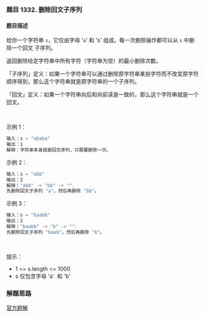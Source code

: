 ### 题目 1332. 删除回文子序列
#### 题目描述
给你一个字符串 `s`，它仅由字母 '`a`' 和 '`b`' 组成。每一次删除操作都可以从 `s` 中删除一个回文 子序列。

返回删除给定字符串中所有字符（字符串为空）的最小删除次数。

「子序列」定义：如果一个字符串可以通过删除原字符串某些字符而不改变原字符顺序得到，那么这个字符串就是原字符串的一个子序列。

「回文」定义：如果一个字符串向后和向前读是一致的，那么这个字符串就是一个回文。

 

示例 1：

```js
输入：s = "ababa"
输出：1
解释：字符串本身就是回文序列，只需要删除一次。
```
示例 2：

```js
输入：s = "abb"
输出：2
解释："abb" -> "bb" -> "". 
先删除回文子序列 "a"，然后再删除 "bb"。
```
示例 3：

```js
输入：s = "baabb"
输出：2
解释："baabb" -> "b" -> "". 
先删除回文子序列 "baab"，然后再删除 "b"。
```
 

提示：

- 1 <= s.length <= 1000
- s 仅包含字母 'a'  和 'b'

### 解题思路
[官方题解](https://leetcode-cn.com/problems/remove-palindromic-subsequences/solution/shan-chu-hui-wen-zi-xu-lie-by-leetcode-s-tqtb/)